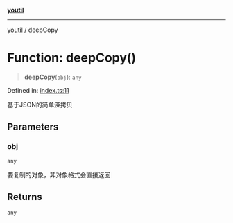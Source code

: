 [**youtil**](../README.md)

***

[youtil](../globals.md) / deepCopy

# Function: deepCopy()

> **deepCopy**(`obj`): `any`

Defined in: [index.ts:11](https://github.com/sxei/youtil/blob/97af2347b6c95a2bbb07ad7aa26f9de330671d91/src/index.ts#L11)

基于JSON的简单深拷贝

## Parameters

### obj

`any`

要复制的对象，非对象格式会直接返回

## Returns

`any`
